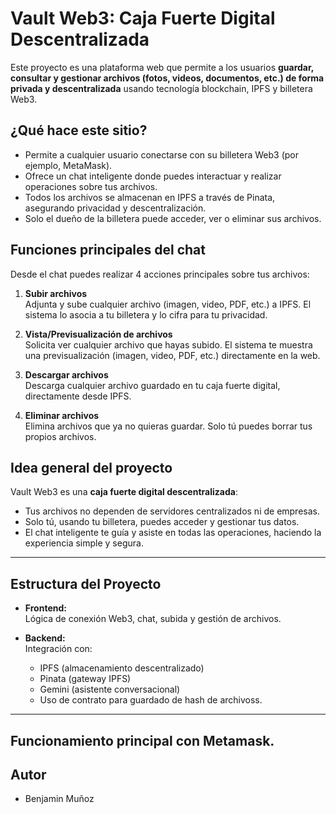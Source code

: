 # Vault Web3: Caja Fuerte Digital Descentralizada

Este proyecto es una plataforma web que permite a los usuarios **guardar, consultar y gestionar archivos (fotos, videos, documentos, etc.) de forma privada y descentralizada** usando tecnología blockchain, IPFS y billetera Web3.

##  ¿Qué hace este sitio?

- Permite a cualquier usuario conectarse con su billetera Web3 (por ejemplo, MetaMask).
- Ofrece un chat inteligente donde puedes interactuar y realizar operaciones sobre tus archivos.
- Todos los archivos se almacenan en IPFS a través de Pinata, asegurando privacidad y descentralización.
- Solo el dueño de la billetera puede acceder, ver o eliminar sus archivos.

## Funciones principales del chat

Desde el chat puedes realizar 4 acciones principales sobre tus archivos:

1. **Subir archivos**  
   Adjunta y sube cualquier archivo (imagen, video, PDF, etc.) a IPFS. El sistema lo asocia a tu billetera y lo cifra para tu privacidad.

2. **Vista/Previsualización de archivos**  
   Solicita ver cualquier archivo que hayas subido. El sistema te muestra una previsualización (imagen, video, PDF, etc.) directamente en la web.

3. **Descargar archivos**  
   Descarga cualquier archivo guardado en tu caja fuerte digital, directamente desde IPFS.

4. **Eliminar archivos**  
   Elimina archivos que ya no quieras guardar. Solo tú puedes borrar tus propios archivos.

##  Idea general del proyecto

Vault Web3 es una **caja fuerte digital descentralizada**:  
- Tus archivos no dependen de servidores centralizados ni de empresas.
- Solo tú, usando tu billetera, puedes acceder y gestionar tus datos.
- El chat inteligente te guía y asiste en todas las operaciones, haciendo la experiencia simple y segura.

---

## Estructura del Proyecto

- **Frontend:**  
  Lógica de conexión Web3, chat, subida y gestión de archivos.

- **Backend:**  
  Integración con:
  - IPFS (almacenamiento descentralizado)
  - Pinata (gateway IPFS)
  - Gemini (asistente conversacional)
  - Uso de contrato para guardado de hash de archivoss.

---
**Funcionamiento principal con Metamask.**
---

## Autor

- Benjamin Muñoz
